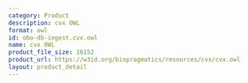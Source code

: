 ```yaml
---
category: Product
description: cvx OWL
format: owl
id: obo-db-ingest.cvx.owl
name: cvx OWL
product_file_size: 16152
product_url: https://w3id.org/biopragmatics/resources/cvx/cvx.owl
layout: product_detail
---
```

